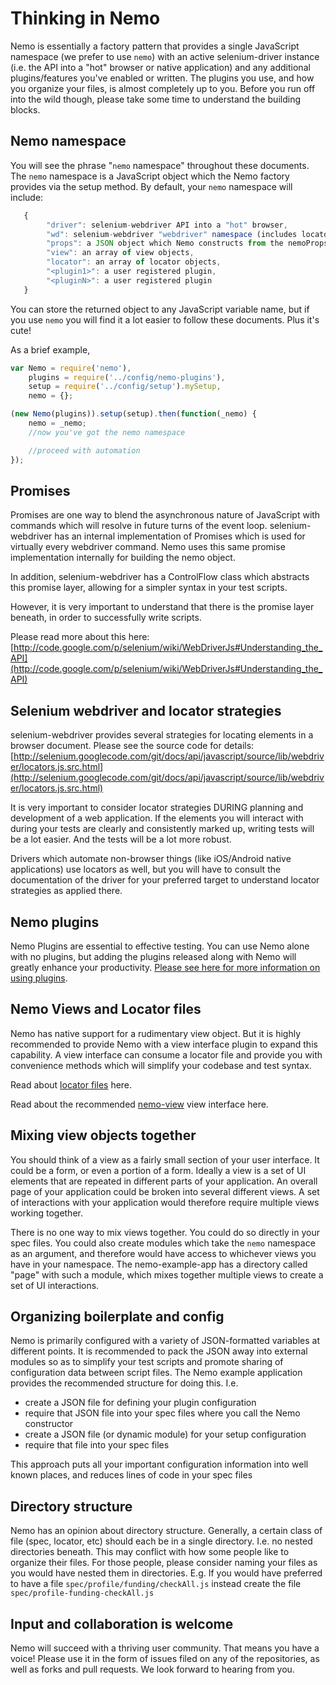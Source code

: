 # Thinking in Nemo

Nemo is essentially a factory pattern that provides a single JavaScript namespace (we prefer to use `nemo`) with an active selenium-driver
instance (i.e. the API into a "hot" browser or native application) and any additional plugins/features you've enabled or written.
The plugins you use, and how you organize your files, is almost completely up to you. Before you run off into the wild though,
please take some time to understand the building blocks.

## Nemo namespace

You will see the phrase "`nemo` namespace" throughout these documents. The `nemo` namespace is a JavaScript object which the Nemo factory
provides via the setup method. By default, your `nemo` namespace will include:
```javascript
   {
   		"driver": selenium-webdriver API into a "hot" browser,
   		"wd": selenium-webdriver "webdriver" namespace (includes locators etc),
   		"props": a JSON object which Nemo constructs from the nemoProps environment variable,
		"view": an array of view objects,
		"locator": an array of locator objects,
		"<plugin1>": a user registered plugin,
		"<pluginN>": a user registered plugin
   }
```

You can store the returned object to any JavaScript variable name, but if you use `nemo` you will find it a lot easier to follow these
documents. Plus it's cute!

As a brief example,

```javascript
var Nemo = require('nemo'),
	plugins = require('../config/nemo-plugins'),
	setup = require('../config/setup').mySetup,
	nemo = {};

(new Nemo(plugins)).setup(setup).then(function(_nemo) {
	nemo = _nemo;
	//now you've got the nemo namespace

	//proceed with automation
});

```

## Promises

Promises are one way to blend the asynchronous nature of JavaScript with commands which will resolve in future turns of the event loop.
selenium-webdriver has an internal implementation of Promises which is used for virtually every webdriver command. Nemo uses this same promise
implementation internally for building the nemo object.

In addition, selenium-webdriver has a ControlFlow class which abstracts this promise layer, allowing for a simpler syntax in your test scripts.

However, it is very important to understand that there is the promise layer beneath, in order to successfully write scripts.

Please read more about this here: [http://code.google.com/p/selenium/wiki/WebDriverJs#Understanding_the_API](http://code.google.com/p/selenium/wiki/WebDriverJs#Understanding_the_API)

## Selenium webdriver and locator strategies

selenium-webdriver provides several strategies for locating elements in a browser document. Please see the source code for details:
[http://selenium.googlecode.com/git/docs/api/javascript/source/lib/webdriver/locators.js.src.html](http://selenium.googlecode.com/git/docs/api/javascript/source/lib/webdriver/locators.js.src.html)

It is very important to consider locator strategies DURING planning and development of a web application. If the elements you will
interact with during your tests are clearly and consistently marked up, writing tests will be a lot easier. And the tests will be a
lot more robust.

Drivers which automate non-browser things (like iOS/Android native applications) use locators as well, but you will have to consult the
documentation of the driver for your preferred target to understand locator strategies as applied there.

## Nemo plugins

Nemo Plugins are essential to effective testing. You can use Nemo alone with no plugins, but adding the plugins released along with Nemo
 will greatly enhance your productivity. [Please see here for more information on using plugins](plugins.md).

## Nemo Views and Locator files

Nemo has native support for a rudimentary view object. But it is highly recommended to provide Nemo with a view interface plugin to expand
this capability. A view interface can consume a locator file and provide you with convenience methods which will simplify your codebase and
test syntax.

Read about [locator files](locators.md) here.

Read about the recommended [nemo-view](https://github.com/paypal/nemo-view/tree/v0.3-beta) view interface here.

## Mixing view objects together

You should think of a view as a fairly small section of your user interface. It could be a form, or even a portion of a form. Ideally a
view is a set of UI elements that are repeated in different parts of your application. An overall page of your application could be
 broken into several different views. A set of interactions with your application would therefore require multiple views working together.

There is no one way to mix views together. You could do so directly in your spec files. You could also create modules which take the `nemo` namespace
as an argument, and therefore would have access to whichever views you have in your namespace. The nemo-example-app has a directory called "page"
with such a module, which mixes together multiple views to create a set of UI interactions.

## Organizing boilerplate and config

Nemo is primarily configured with a variety of JSON-formatted variables at different points. It is recommended to pack the JSON away
into external modules so as to simplify your test scripts and promote sharing of configuration data between script files. The Nemo example
application provides the recommended structure for doing this. I.e.
* create a JSON file for defining your plugin configuration
* require that JSON file into your spec files where you call the Nemo constructor
* create a JSON file (or dynamic module) for your setup configuration
* require that file into your spec files

This approach puts all your important configuration information into well known places, and reduces lines of code in your spec files

## Directory structure

Nemo has an opinion about directory structure. Generally, a certain class of file (spec, locator, etc) should each be in a single directory.
I.e. no nested directories beneath. This may conflict with how some people like to organize their files. For those people, please consider
naming your files as you would have nested them in directories. E.g. If you would have preferred to have a file `spec/profile/funding/checkAll.js`
instead create the file `spec/profile-funding-checkAll.js`

## Input and collaboration is welcome

Nemo will succeed with a thriving user community. That means you have a voice! Please use it in the form of issues filed on any of the repositories,
as well as forks and pull requests. We look forward to hearing from you.
